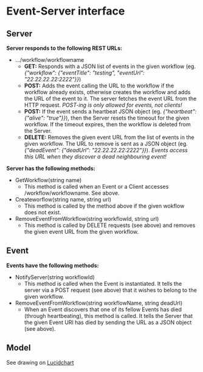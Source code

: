 Event-Server interface
=====

Server
-----

**Server responds to the following REST URLs:**

- .../workflow/workflowname
	- **GET:** Responds with a JSON list of events in the given workflow (eg. _{"workflow": {"eventTitle": "testing", "eventUrl": "22.22.22.22:2222"}}_)
	- **POST:** Adds the event calling the URL to the workflow if the workflow already exists, otherwise creates the workflow and adds the URL of the event to it. The server fetches the event URL from the HTTP request. _POST-ing is only allowed for events, not clients!_
	- **POST:** If the event sends a heartbeat JSON object (eg. _{"heartbeat": {"alive": "true"}}_), then the Server resets the timeout for the given workflow. If the timeout expires, then the workflow is deleted from the Server. 
	- **DELETE:** Removes the given event URL from the list of events in the given workflow. The URL to remove is sent as a JSON object (eg. _{"deadEvent": {"deadUrl": "22.22.22.22:2222"}}_). _Events access this URL when they discover a dead neighbouring event!_

**Server has the following methods:**

- GetWorkflow(string name)
	- This method is called when an Event or a Client accesses /workflow/workflowname. See above. 
- Createworflow(string name, string url)
	- This method is called by the method above if the given wokflow does not exist. 
- RemoveEventFromWorkflow(string workflowId, string url)
	- This method is called by DELETE requests (see above) and removes the given event URL from the given workflow.

Event
-----

**Events have the following methods:**

- NotifyServer(string workflowId)
	- This method is called when the Event is instantiated. It tells the server via a POST request (see above) that it wishes to belong to the given workflow. 
- RemoveEventFromWorkflow(string workflowName, string deadUrl)
	- When an Event discovers that one of its fellow Events has died (through heartbeating), this method is called. It tells the Server that the given Event URl has died by sending the URL as a JSON object (see above).

Model
-----

See drawing on [Lucidchart](https://www.lucidchart.com/documents/edit/b38b4c94-fe5b-4454-a906-045781c31c98/1)
